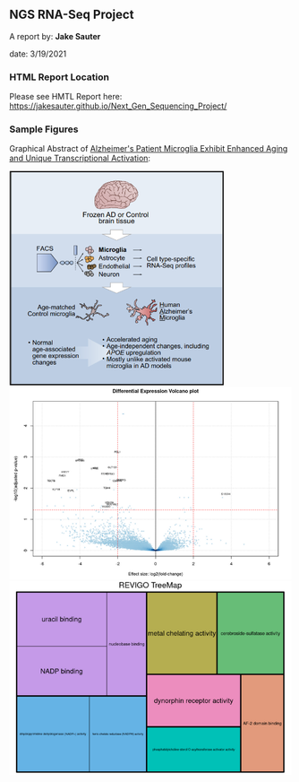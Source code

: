 ## **NGS RNA-Seq Project**

A report by: **Jake Sauter**

date: 3/19/2021

### **HTML Report Location**

Please see HMTL Report here: <https://jakesauter.github.io/Next_Gen_Sequencing_Project/>

### **Sample Figures**

Graphical Abstract of [Alzheimer's Patient Microglia Exhibit Enhanced Aging and Unique Transcriptional Activation](https://pubmed.ncbi.nlm.nih.gov/32610143/):

<img src="R/images/paste-BBC9C395.png" width="384"/>

<img src="R/images/final_volcano_plot.png"/>

<img src="R/images/final_treemap.png"/>


